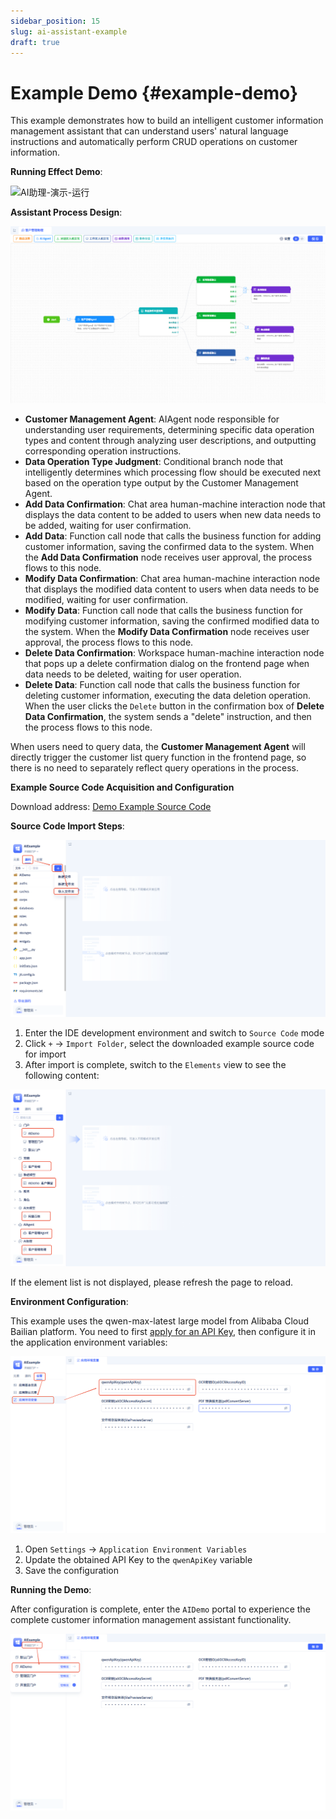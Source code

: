 ```yaml
---
sidebar_position: 15
slug: ai-assistant-example
draft: true
---
```


# Example Demo {#example-demo}
This example demonstrates how to build an intelligent customer information management assistant that can understand users' natural language instructions and automatically perform CRUD operations on customer information.

**Running Effect Demo**:

![AI助理-演示-运行](./img/assistant/demo-run.gif)

**Assistant Process Design**:

![AI助理-演示-配置](./img/assistant/demo-process.png)

- **Customer Management Agent**: AIAgent node responsible for understanding user requirements, determining specific data operation types and content through analyzing user descriptions, and outputting corresponding operation instructions.
- **Data Operation Type Judgment**: Conditional branch node that intelligently determines which processing flow should be executed next based on the operation type output by the Customer Management Agent.
- **Add Data Confirmation**: Chat area human-machine interaction node that displays the data content to be added to users when new data needs to be added, waiting for user confirmation.
- **Add Data**: Function call node that calls the business function for adding customer information, saving the confirmed data to the system. When the **Add Data Confirmation** node receives user approval, the process flows to this node.
- **Modify Data Confirmation**: Chat area human-machine interaction node that displays the modified data content to users when data needs to be modified, waiting for user confirmation.
- **Modify Data**: Function call node that calls the business function for modifying customer information, saving the confirmed modified data to the system. When the **Modify Data Confirmation** node receives user approval, the process flows to this node.
- **Delete Data Confirmation**: Workspace human-machine interaction node that pops up a delete confirmation dialog on the frontend page when data needs to be deleted, waiting for user operation.
- **Delete Data**: Function call node that calls the business function for deleting customer information, executing the data deletion operation. When the user clicks the `Delete` button in the confirmation box of **Delete Data Confirmation**, the system sends a "delete" instruction, and then the process flows to this node.

When users need to query data, the **Customer Management Agent** will directly trigger the customer list query function in the frontend page, so there is no need to separately reflect query operations in the process.

**Example Source Code Acquisition and Configuration**

Download address: <a href="https://jit-www.oss-cn-beijing.aliyuncs.com/AIDemo.zip">Demo Example Source Code</a>

**Source Code Import Steps**:

![AI助理-演示-导入源码](./img/assistant/demo-import.png)

1. Enter the IDE development environment and switch to `Source Code` mode
2. Click ` + ` -> `Import Folder`, select the downloaded example source code for import
3. After import is complete, switch to the `Elements` view to see the following content:

![AI助理-演示-元素](./img/assistant/demo-elements.png)

If the element list is not displayed, please refresh the page to reload.

**Environment Configuration**:

This example uses the qwen-max-latest large model from Alibaba Cloud Bailian platform. You need to first <a href="https://bailian.console.aliyun.com/?tab=model#/api-key" target="_blank">apply for an API Key</a>, then configure it in the application environment variables:

![AI助理-演示-环境变量](./img/assistant/demo-envvar.png)

1. Open `Settings` -> `Application Environment Variables`
2. Update the obtained API Key to the `qwenApiKey` variable
3. Save the configuration

**Running the Demo**:

After configuration is complete, enter the `AIDemo` portal to experience the complete customer information management assistant functionality.

![AI助理-演示-门户](./img/assistant/demo-shell.png)